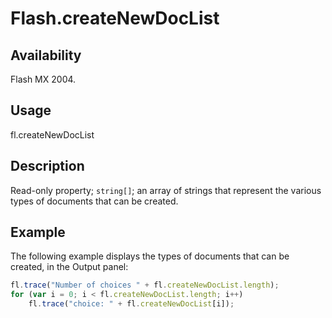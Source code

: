 # Flash.createNewDocList

## Availability

Flash MX 2004.

## Usage

fl.createNewDocList

## Description

Read-only property; `string[]`; an array of strings that represent the various types of documents that can be created.

## Example

The following example displays the types of documents that can be created, in the Output panel:

```javascript
fl.trace("Number of choices " + fl.createNewDocList.length);
for (var i = 0; i < fl.createNewDocList.length; i++)
    fl.trace("choice: " + fl.createNewDocList[i]);
```
